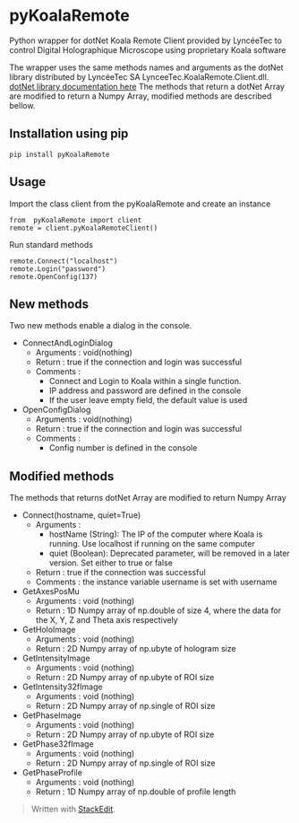 # pyKoalaRemote
Python wrapper for dotNet Koala Remote Client provided by LyncéeTec to control Digital Holographique Microscope using proprietary Koala software

The wrapper uses the same methods names and arguments as the dotNet library distributed by LyncéeTec SA LynceeTec.KoalaRemote.Client.dll.  [dotNet library documentation here](https://github.com/jejmule/pyKoalaRemote/blob/master/Koala%20Remote%20-%20Users%20Manual.pdf)
The methods that return a dotNet Array are modified to return a Numpy Array, modified methods are described bellow.

## Installation using pip

    pip install pyKoalaRemote
    
## Usage
Import the class client from the pyKoalaRemote and create an instance

    from  pyKoalaRemote import client
    remote = client.pyKoalaRemoteClient()
 
Run standard methods

    remote.Connect("localhost")
    remote.Login("password")
    remote.OpenConfig(137)

## New methods
Two new methods enable a dialog in the console.

 - ConnectAndLoginDialog
	 - Arguments : void(nothing)
	 - Return : true if the connection and login was successful
	 - Comments : 
		 - Connect and Login to Koala within a single function.
		 - IP address and password are defined in the console
		 - If the user leave empty field, the default value is used
 - OpenConfigDialog
	 - Arguments : void(nothing)
	 - Return : true if the connection and login was successful
	 - Comments : 
		 - Config number is defined in the console

## Modified methods
The methods that returns dotNet Array are modified to return Numpy Array

 - Connect(hostname, quiet=True)
	 - Arguments :
		 - hostName (String): The IP of the computer where Koala is running. Use localhost if running on the same computer
		 - quiet (Boolean): Deprecated parameter, will be removed in a later version. Set either to true or false
	 - Return : true if the connection was successful
	 - Comments : the instance variable username is set with username
 - GetAxesPosMu
	 - Arguments : void (nothing)
	 - Return : 1D Numpy array of np.double of size 4, where the data for the X, Y, Z and Theta axis respectively
 - GetHoloImage
	 - Arguments : void (nothing)
	 - Return : 2D Numpy array of np.ubyte of hologram size
 - GetIntensityImage
	 - Arguments : void (nothing)
	 - Return : 2D Numpy array of np.ubyte of ROI size
 - GetIntensity32fImage
	 - Arguments : void (nothing)
	 - Return : 2D Numpy array of np.single of ROI size
 - GetPhaseImage
	 - Arguments : void (nothing)
	 - Return : 2D Numpy array of np.ubyte of ROI size
 - GetPhase32fImage
	 - Arguments : void (nothing)
	 - Return : 2D Numpy array of np.single of ROI size
 - GetPhaseProfile
	 - Arguments : void (nothing)
	 - Return : 1D Numpy array of np.double of profile length

    
> Written with [StackEdit](https://stackedit.io/).
<!--stackedit_data:
eyJoaXN0b3J5IjpbODYyMzMwODcyLC02MzY1OTIxOTNdfQ==
-->